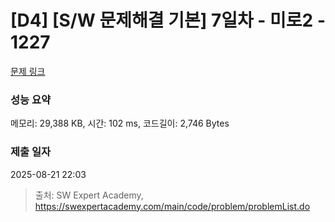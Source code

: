 # [D4] [S/W 문제해결 기본] 7일차 - 미로2 - 1227 

[문제 링크](https://swexpertacademy.com/main/code/problem/problemDetail.do?contestProbId=AV14wL9KAGkCFAYD) 

### 성능 요약

메모리: 29,388 KB, 시간: 102 ms, 코드길이: 2,746 Bytes

### 제출 일자

2025-08-21 22:03



> 출처: SW Expert Academy, https://swexpertacademy.com/main/code/problem/problemList.do